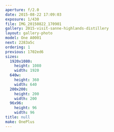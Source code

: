```yaml
---
aperture: f/2.0
date: 2015-08-22 17:09:03
exposure: 1/430
file: IMG_20150822_170901
gallery: 2015-visit-sanne-highlands-distillery
layout: gallery-photo
model: One A0001
next: 2283a5c
ordering: 1
previous: 1702ed6
sizes:
  1920x1080:
    height: 1080
    width: 1920
  640w:
    height: 360
    width: 640
  200x200:
    height: 200
    width: 200
  96x96:
    height: 96
    width: 96
title: null
make: OnePlus
---
```

